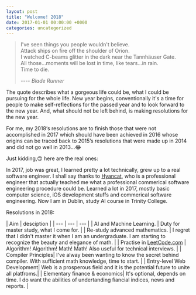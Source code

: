 ```yaml
---
layout: post
title: "Welcome! 2018"
date: 2017-01-01 00:00:00 +0000
categories: uncategorized
---
```


> I've seen things you people wouldn't believe.  
Attack ships on fire off the shoulder of Orion.   
I watched C-beams glitter in the dark near the Tannhäuser Gate.   
All those...moments will be lost in time, like tears...in rain.   
Time to die. 				
>			
> ---- *Blade Runner*

The quote describes what a gorgeous life could be, what I could be pursuing for the whole life. New year begins, conventionally it's a time for people to make self-reflections for the passed year and to look forward to the new year. And, what should not be left behind, is making resolutions for the new year.   


For me, my 2018‘s resolutions are to finish those that were not accomplished in 2017 which should have been achieved in 2016 whose origins can be traced back to 2015’s resolutions that were made up in 2014 and did not go well in 2013...😂  

Just kidding,🙃 here are the real ones:

In 2017, job was great, I learned pretty a lot technically, grew up to a real software engineer. I shall say thanks to [Hyancat](https://github.com/hyancat), who is a professional engineer that actually teached me what a professional commerical software engineering procedure could be. Learned a lot in 2017, mostly basic computer science, iOS development stuffs and commerical software engineering. Now I am in Dublin, study AI course in Trinity College.

Resolutions in 2018:

| Aim | desciption |
| --- | --- | --- |
| AI and Machine Learning. | Duty for master study, what I come for. |
| Re-study advanced mathematics. | I regret that I didn't master it when I am an  undergraduate. I am starting to recognize the beauty and elegance of math. |
| Practise in [LeetCode.com](https://leetcode.com) | Algorithm! Algorithm! Math! Math! Also useful for technical interviews. | 
| Compiler Principles| I've alway been wanting to know the secret behind compiler. With sufficient math knowledge, time to start. | 
| Entry-level Web Development| Web is a prosperous field and it is the potential future to unite all platfroms.|
| Elementary finance & economics| It's optional, depends on time. I do want the abilities of undertanding fiancial indices, news and reports. |

